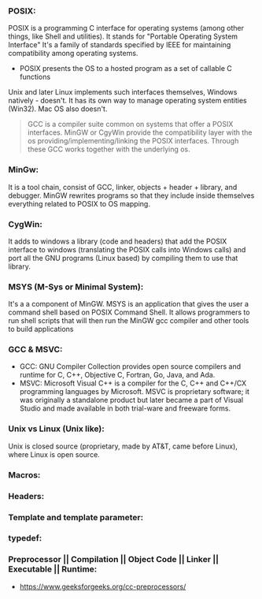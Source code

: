 ### POSIX:
POSIX is a programming C interface for operating systems (among other things, like Shell and utilities). It stands for "Portable Operating System Interface" It's a family of standards specified by IEEE for maintaining compatibility among operating systems.

* POSIX presents the OS to a hosted program as a set of callable C functions

Unix and later Linux implements such interfaces themselves, Windows natively - doesn't. It has its own way to manage operating system entities (Win32). Mac OS also doesn't.
> GCC is a compiler suite common on systems that offer a POSIX interfaces. MinGW or CgyWin provide the compatibility layer with the os providing/implementing/linking the POSIX interfaces. Through these GCC works together with the underlying os.

### MinGw:
It is a tool chain, consist of GCC, linker, objects + header + library, and debugger. MinGW rewrites programs so that they include inside themselves everything related to POSIX to OS mapping.

### CygWin:
It adds to windows a library (code and headers) that add the POSIX interface to windows (translating the POSIX calls into Windows calls) and port all the GNU programs (Linux based) by compiling them to use that library.

### MSYS (M-Sys or Minimal System):
It's a a component of MinGW. MSYS is an application that gives the user a command shell based on POSIX Command Shell. It allows programmers to run shell scripts that will then run the MinGW gcc compiler and other tools to build applications


### GCC & MSVC:
* GCC: GNU Compiler Collection provides open source compilers and runtime for C, C++, Objective C, Fortran, Go, Java, and Ada.
* MSVC: Microsoft Visual C++ is a compiler for the C, C++ and C++/CX programming languages by Microsoft. MSVC is proprietary software; it was originally a standalone product but later became a part of Visual Studio and made available in both trial-ware and freeware forms.

### Unix vs Linux (Unix like):
Unix is closed source (proprietary, made by AT&T, came before Linux), where Linux is open source.

### Macros:

### Headers:

### Template and template parameter:

### typedef:

### Preprocessor || Compilation || Object Code || Linker || Executable || Runtime:
* https://www.geeksforgeeks.org/cc-preprocessors/